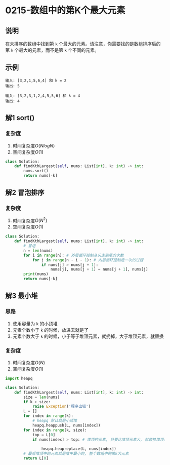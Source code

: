 # 0215-数组中的第K个最大元素

## 说明
在未排序的数组中找到第 `k` 个最大的元素。请注意，你需要找的是数组排序后的第 `k` 个最大的元素，而不是第 `k` 个不同的元素。

## 示例
```
输入: [3,2,1,5,6,4] 和 k = 2
输出: 5

输入: [3,2,3,1,2,4,5,5,6] 和 k = 4
输出: 4
```

## 解1 sort()

### 复杂度
1. 时间复杂度$O(NlogN)$
2. 空间复杂度$O(1)$

```python
class Solution:
    def findKthLargest(self, nums: List[int], k: int) -> int:
        nums.sort()
        return nums[-k]
```

## 解2 冒泡排序

### 复杂度
1. 时间复杂度$O(N^2)$
2. 空间复杂度$O(1)$

```python
class Solution:
    def findKthLargest(self, nums: List[int], k: int) -> int:
        # 冒泡
        n = len(nums)
        for i in range(n): # 外层循环控制从头走到尾的次数
            for j in range(n - i - 1): # 内层循环控制走一次的过程
                if nums[j] > nums[j + 1]:
                    nums[j], nums[j + 1] = nums[j + 1], nums[j]
        print(nums)
        return nums[-k]
```

## 解3 最小堆

### 思路
1. 使用容量为 `k` 的小顶堆
2. 元素个数小于 `k` 的时候，放进去就是了
3. 元素个数大于 `k` 的时候，小于等于堆顶元素，就扔掉，大于堆顶元素，就替换

### 复杂度
1. 时间复杂度$O(N)$
2. 空间复杂度$O(1)$

```python
import heapq

class Solution:
    def findKthLargest(self, nums: List[int], k: int) -> int:
        size = len(nums)
        if k > size:
            raise Exception('程序出错')
        L = []
        for index in range(k):
            # heapq 默认就是小顶堆
            heapq.heappush(L, nums[index])
        for index in range(k, size):
            top = L[0]
            if nums[index] > top: # 堆顶的元素, 只要比堆顶元素大, 就替换堆顶元素
                
                heapq.heapreplace(L, nums[index])
        # 最后堆顶中的元素就是堆中最小的, 整个数组中的第k大元素
        return L[0]
```